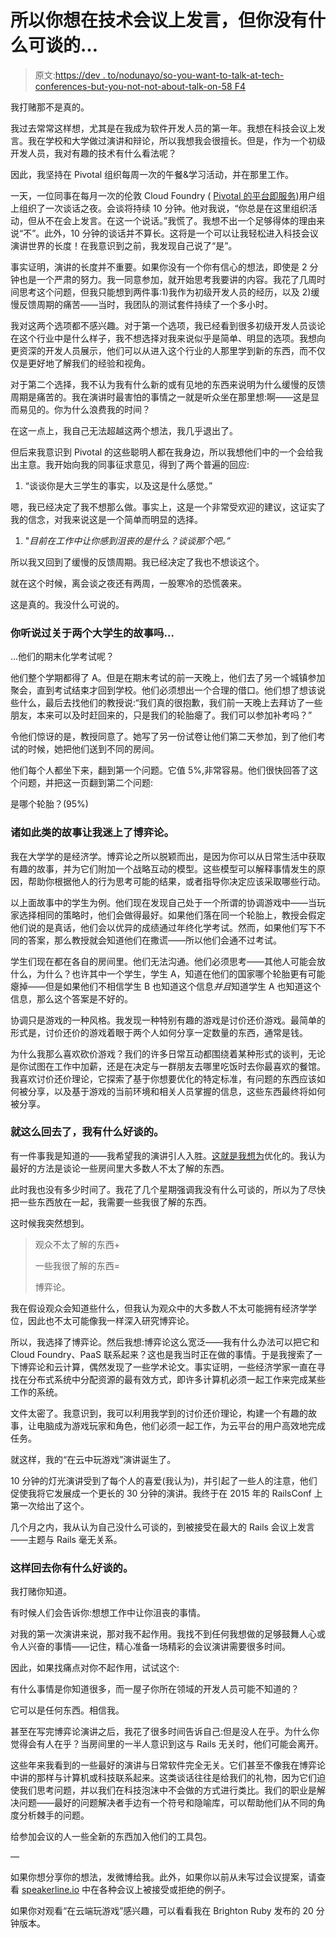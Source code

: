 # 所以你想在技术会议上发言，但你没有什么可谈的…

> 原文:[https://dev . to/nodunayo/so-you-want-to-talk-at-tech-conferences-but-you-not-not-about-talk-on-58 F4](https://dev.to/nodunayo/so-you-want-to-speak-at-tech-conferences-but-you-have-nothing-to-talk-about-58f4)

我打赌那不是真的。

我过去常常这样想，尤其是在我成为软件开发人员的第一年。我想在科技会议上发言。我在学校和大学做过演讲和辩论，所以我想我会很擅长。但是，作为一个初级开发人员，我对有趣的技术有什么看法呢？

因此，我坚持在 Pivotal 组织每周一次的午餐&学习活动，并在那里工作。

一天，一位同事在每月一次的伦敦 Cloud Foundry ( [Pivotal 的平台即服务](https://pivotal.io/platform))用户组上组织了一次谈话之夜。会谈将持续 10 分钟。他对我说，“你总是在这里组织活动，但从不在会上发言。在这一个说话。”我慌了。我想不出一个足够得体的理由来说“不”。此外，10 分钟的谈话并不算长。这将是一个可以让我轻松进入科技会议演讲世界的长度！在我意识到之前，我发现自己说了“是”。

事实证明，演讲的长度并不重要。如果你没有一个你有信心的想法，即使是 2 分钟也是一个严肃的努力。我一同意参加，就开始思考我要讲的内容。我花了几周时间思考这个问题，但我只能想到两件事:1)我作为初级开发人员的经历，以及 2)缓慢反馈周期的痛苦——当时，我团队的测试套件持续了一个多小时。

我对这两个选项都不感兴趣。对于第一个选项，我已经看到很多初级开发人员谈论在这个行业中是什么样子，我不想选择对我来说似乎是简单、明显的选项。我想向更资深的开发人员展示，他们可以从进入这个行业的人那里学到新的东西，而不仅仅是更好地了解我们的经验和视角。

对于第二个选择，我不认为我有什么新的或有见地的东西来说明为什么缓慢的反馈周期是痛苦的。我在演讲时最害怕的事情之一就是听众坐在那里想:啊——这是显而易见的。你为什么浪费我的时间？

在这一点上，我自己无法超越这两个想法，我几乎退出了。

但后来我意识到 Pivotal 的这些聪明人都在我身边，所以我想他们中的一个会给我出主意。我开始向我的同事征求意见，得到了两个普遍的回应:

1.  “谈谈你是大三学生的事实，以及这是什么感觉。”

嗯，我已经决定了我不想那么做。事实上，这是一个非常受欢迎的建议，这证实了我的信念，对我来说这是一个简单而明显的选择。

1.  "*目前在工作中让你感到沮丧的是什么？谈谈那个吧。”*

所以我又回到了缓慢的反馈周期。我已经决定了我也不想谈这个。

就在这个时候，离会谈之夜还有两周，一股寒冷的恐慌袭来。

这是真的。我没什么可说的。

### 你听说过关于两个大学生的故事吗…

…他们的期末化学考试呢？

他们整个学期都得了 A。但是在期末考试的前一天晚上，他们去了另一个城镇参加聚会，直到考试结束才回到学校。他们必须想出一个合理的借口。他们想了想该说些什么，最后去找他们的教授说:“我们真的很抱歉，我们前一天晚上去拜访了一些朋友，本来可以及时赶回来的，只是我们的轮胎瘪了。我们可以参加补考吗？”

令他们惊讶的是，教授同意了。她写了另一份试卷让他们第二天参加，到了他们考试的时候，她把他们送到不同的房间。

他们每个人都坐下来，翻到第一个问题。它值 5%,非常容易。他们很快回答了这个问题，并把这一页翻到第二个问题:

是哪个轮胎？(95%)

### 诸如此类的故事让我迷上了博弈论。

我在大学学的是经济学。博弈论之所以脱颖而出，是因为你可以从日常生活中获取有趣的故事，并为它们附加一个战略互动的模型。这些模型可以解释事情发生的原因，帮助你根据他人的行为思考可能的结果，或者指导你决定应该采取哪些行动。

以上面故事中的学生为例。他们现在发现自己处于一个所谓的协调游戏中——当玩家选择相同的策略时，他们会做得最好。如果他们落在同一个轮胎上，教授会假定他们说的是真话，他们会以优异的成绩通过年终化学考试。然而，如果他们写下不同的答案，那么教授就会知道他们在撒谎——所以他们会通不过考试。

学生们现在都在各自的房间里。他们无法沟通。他们必须思考——其他人可能会放什么，为什么？也许其中一个学生，学生 A，知道在他们的国家哪个轮胎更有可能瘪掉——但是如果他们不相信学生 B 也知道这个信息*并且*知道学生 A 也知道这个信息，那么这个答案是不好的。

协调只是游戏的一种风格。我发现一种特别有趣的游戏是讨价还价游戏。最简单的形式是，讨价还价的游戏着眼于两个人如何分享一定数量的东西，通常是钱。

为什么我那么喜欢砍价游戏？我们的许多日常互动都围绕着某种形式的谈判，无论是你试图在工作中加薪，还是在决定与一群朋友去哪里吃饭时去你最喜欢的餐馆。我喜欢讨价还价理论，它探索了基于你想要优化的特定标准，有问题的东西应该如何被分享，以及基于游戏的当前环境和相关人员掌握的信息，这些东西最终将如何被分享。

### [](#so-back-to-how-i-had-nothing-to-talk-about)就这么回去了，我有什么好谈的。

有一件事我是知道的——我希望我的演讲引人入胜。[这就是我想为](https://medium.com/@saronyitbarek/the-one-question-that-will-change-your-life-449cbfaa11b2)优化的。我认为最好的方法是谈论一些房间里大多数人不太了解的东西。

此时我也没有多少时间了。我花了几个星期强调我没有什么可谈的，所以为了尽快把一些东西放在一起，我需要一些我很了解的东西。

这时候我突然想到。

> 观众不太了解的东西+
> 
> 一些我很了解的东西=
> 
> 博弈论。

我在假设观众会知道些什么，但我认为观众中的大多数人不太可能拥有经济学学位，因此也不太可能像我一样深入研究博弈论。

所以，我选择了博弈论。然后我想:博弈论这么宽泛——我有什么办法可以把它和 Cloud Foundry、PaaS 联系起来？这也是我当时正在做的事情。于是我搜索了一下博弈论和云计算，偶然发现了一些学术论文。事实证明，一些经济学家一直在寻找在分布式系统中分配资源的最有效方式，即许多计算机必须一起工作来完成某些工作的系统。

文件太密了。我意识到，我可以利用我学到的讨价还价理论，构建一个有趣的故事，让电脑成为游戏玩家和角色，他们必须一起工作，为云平台的用户高效地完成任务。

就这样，我的“在云中玩游戏”演讲诞生了。

10 分钟的灯光演讲受到了每个人的喜爱(我认为)，并引起了一些人的注意，他们促使我将它发展成一个更长的 30 分钟的演讲。我终于在 2015 年的 RailsConf 上第一次给出了这个。

几个月之内，我从认为自己没什么可谈的，到被接受在最大的 Rails 会议上发言——主题与 Rails 毫无关系。

### [](#so-back-to-how-you-have-nothing-to-talk-about)这样回去你有什么好谈的。

我打赌你知道。

有时候人们会告诉你:想想工作中让你沮丧的事情。

对我的第一次演讲来说，那对我不起作用。我找不到任何我想做的足够鼓舞人心或令人兴奋的事情——记住，精心准备一场精彩的会议演讲需要很多时间。

因此，如果找痛点对你不起作用，试试这个:

有什么事情是你知道很多，而一屋子你所在领域的开发人员可能不知道的？

它可以是任何东西。相信我。

甚至在写完博弈论演讲之后，我花了很多时间告诉自己:但是没人在乎。为什么你觉得会有人在乎？当房间里的一半人意识到这与 Rails 无关时，他们可能会离开。

这些年来我看到的一些最好的演讲与日常软件完全无关。它们甚至不像我在博弈论中讲的那样与计算机或科技联系起来。这类谈话往往是给我们的礼物，因为它们迫使我们思考问题，并以我们在科技泡沫中不会做的方式进行类比。我们的职业是解决问题——最好的问题解决者手边有一个符号和隐喻库，可以帮助他们从不同的角度分析棘手的问题。

给参加会议的人一些全新的东西加入他们的工具包。

—

如果你想分享你的想法，发微博给我。此外，如果你以前从未写过会议提案，请查看 [speakerline.io](https://speakerline.io/) 中在各种会议上被接受或拒绝的例子。

如果你对观看“在云端玩游戏”感兴趣，可以看看我在 Brighton Ruby 发布的 20 分钟版本。
